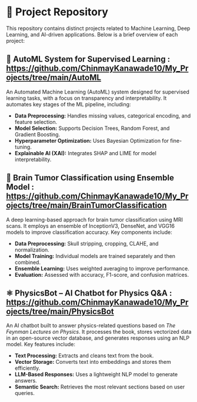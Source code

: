 # 📂 Project Repository

This repository contains distinct projects related to Machine Learning, Deep Learning, and AI-driven applications. Below is a brief overview of each project:

## 🤖 AutoML System for Supervised Learning : https://github.com/ChinmayKanawade10/My_Projects/tree/main/AutoML

An Automated Machine Learning (AutoML) system designed for supervised learning tasks, with a focus on transparency and interpretability. It automates key stages of the ML pipeline, including:
- **Data Preprocessing:** Handles missing values, categorical encoding, and feature selection.
- **Model Selection:** Supports Decision Trees, Random Forest, and Gradient Boosting.
- **Hyperparameter Optimization:** Uses Bayesian Optimization for fine-tuning.
- **Explainable AI (XAI):** Integrates SHAP and LIME for model interpretability.

## 🧠 Brain Tumor Classification using Ensemble Model : https://github.com/ChinmayKanawade10/My_Projects/tree/main/BrainTumorClassification

A deep learning-based approach for brain tumor classification using MRI scans. It employs an ensemble of InceptionV3, DenseNet, and VGG16 models to improve classification accuracy. Key components include:
- **Data Preprocessing:** Skull stripping, cropping, CLAHE, and normalization.
- **Model Training:** Individual models are trained separately and then combined.
- **Ensemble Learning:** Uses weighted averaging to improve performance.
- **Evaluation:** Assessed with accuracy, F1-score, and confusion matrices.

## ⚛️ PhysicsBot – AI Chatbot for Physics Q&A : https://github.com/ChinmayKanawade10/My_Projects/tree/main/PhysicsBot

An AI chatbot built to answer physics-related questions based on *The Feynman Lectures on Physics*. It processes the book, stores vectorized data in an open-source vector database, and generates responses using an NLP model. Key features include:
- **Text Processing:** Extracts and cleans text from the book.
- **Vector Storage:** Converts text into embeddings and stores them efficiently.
- **LLM-Based Responses:** Uses a lightweight NLP model to generate answers.
- **Semantic Search:** Retrieves the most relevant sections based on user queries. 
